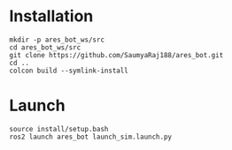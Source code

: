 # Installation

```
mkdir -p ares_bot_ws/src
cd ares_bot_ws/src
git clone https://github.com/SaumyaRaj188/ares_bot.git
cd ..
colcon build --symlink-install
```


# Launch

```
source install/setup.bash
ros2 launch ares_bot launch_sim.launch.py
```
